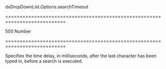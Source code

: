 <!--id-->dxDropDownList.Options.searchTimeout<!--/id-->
===========================================================================
<!--default-->500<!--/default-->
<!--type-->Number<!--/type-->
===========================================================================

<!--shortDescription-->
Specifies the time delay, in milliseconds, after the last character has been typed in, before a search is executed.
<!--/shortDescription-->

<!--fullDescription-->

<!--/fullDescription-->